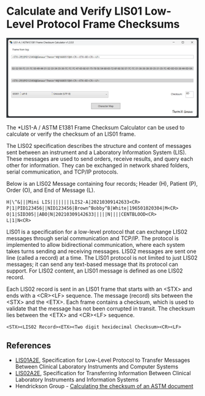 # Calculate and Verify LIS01 Low-Level Protocol Frame Checksums



![image-20250314201901833](./README.assets/image-20250314201901833.png) 



The *LIS1-A / ASTM E1381 Frame Checksum Calculator can be used to calculate or verify the checksum of an LIS01 frame.



The LIS02 specification describes the structure and content of messages sent between an instrument and a Laboratory Information System (LIS). These messages are used to send orders, receive results, and query each other for information. They can be exchanged in network shared folders, serial communication, and TCP/IP protocols.

Below is an LIS02 Message containing four records; Header (H), Patient (P), Order (O), and End of Message (L).

```
H|\^&|||Mini LIS||||||||LIS2-A|20210309142633<CR>
P|1|PID123456||NID123456|Brown^Bobby^B|White|196501020304|M<CR>
O|1|SID305||ABO|N|20210309142633|||||N||||CENTBLOOD<CR>
L|1|N<CR>
```

LIS01 is a specification for a low-level protocol that can exchange LIS02 messages through serial communication and TCP/IP. The protocol is implemented to allow bidirectional communication, where each system takes turns sending and receiving messages. LIS02 messages are sent one line (called a record) at a time. The LIS01 protocol is not limited to just LIS02 messages; it can send any text-based message that its protocol can support. For LIS02 content, an LIS01 message is defined as one LIS02 record.

Each LIS02 record is sent in an LIS01 frame that starts with an \<STX> and ends with a \<CR>\<LF> sequence. The message (record) sits between the \<STX> and the \<ETX>. Each frame contains a checksum, which is used to validate that the message has not been corrupted in transit. The checksum lies between the  \<ETX> and \<CR>\<LF> sequence.

```
<STX><LIS02 Record><ETX><Two digit hexidecimal Checksum><CR><LF>
```





## References

- [LIS01A2E](https://clsi.org/standards/products/automation-and-informatics/documents/lis01/), Specification for Low-Level Protocol to Transfer Messages Between Clinical Laboratory Instruments and Computer Systems
- [LIS02A2E](https://clsi.org/standards/products/automation-and-informatics/documents/lis02), Specification for Transferring Information Between Clinical Laboratory Instruments and Information Systems
- Hendrickson Group - [Calculating the checksum of an ASTM document](https://www.hendricksongroup.com/code_003.aspx) 























